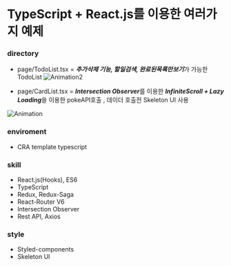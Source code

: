 #  TypeScript + React.js를 이용한 여러가지 예제

### directory
- page/TodoList.tsx = ***추가삭제 기능, 할일검색, 완료된목록만보기***가 가능한 TodoList
![Animation2](https://user-images.githubusercontent.com/55612761/153344422-46ae76c0-dd1e-4dfe-9da6-72d63605da24.gif)



- page/CardList.tsx = ***Intersection Observer***를 이용한 ***InfiniteScroll + Lazy Loading***을 이용한 pokeAPI호출 , 데이더 호출전 Skeleton UI 사용 

![Animation](https://user-images.githubusercontent.com/55612761/153343758-eea627de-9dc3-4147-a653-8f7a0bf4a86e.gif)


### enviroment
- CRA template typescript

### skill
- React.js(Hooks), ES6
- TypeScript
- Redux, Redux-Saga
- React-Router V6
- Intersection Observer
- Rest API, Axios

### style
- Styled-components
- Skeleton UI
